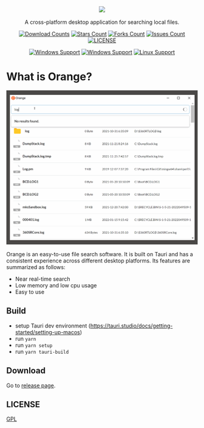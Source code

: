<div align="center">
<img height=150 src="https://github.com/naaive/orange/blob/master/src-tauri/icons/icon.png" />
</div>

<p align="center"><span>A cross-platform desktop application for searching local files.</span></p>



<div align="center">

[![Download Counts](https://img.shields.io/github/downloads/naaive/orange/total?style=flat)](https://github.com/naaive/orange/releases)
[![Stars Count](https://img.shields.io/github/stars/naaive/orange?style=flat)](https://github.com/naaive/orange/stargazers) [![Forks Count](https://img.shields.io/github/forks/naaive/orange.svg?style=flat)](https://github.com/naaive/orange/network/members)
[![Issues Count](https://img.shields.io/github/issues/naaive/orange.svg?style=flat)](https://github.com/naaive/orange/issues)
[![LICENSE](https://img.shields.io/badge/license-gpl-green?style=flat)](https://github.com/naaive/orange/blob/master/LICENSE)

[![Windows Support](https://img.shields.io/badge/Windows-0078D6?style=flat&logo=windows&logoColor=white)](https://github.com/naaive/orange/releases)
[![Windows Support](https://img.shields.io/badge/MACOS-adb8c5?style=flat&logo=macos&logoColor=white)](https://github.com/naaive/orange/releases)
[![Linux Support](https://img.shields.io/badge/linux-1793D1?style=flat&logo=linux&logoColor=white)](https://github.com/naaive/orange/releases)
</div>

# What is Orange?

![Demo](screenshot/orange.gif)

Orange is an easy-to-use file search software. It is built on Tauri and has a consistent experience across different desktop platforms. Its features are summarized as follows:

- Near real-time search
- Low memory and low cpu usage
- Easy to use


## Build 
- setup Tauri dev environment (https://tauri.studio/docs/getting-started/setting-up-macos)
- run `yarn`
- run `yarn setup`
- run `yarn tauri-build`


## Download

Go to [release page](https://github.com/naaive/orange/releases).


## LICENSE

[GPL](https://github.com/naaive/orange/blob/master/LICENSE)



